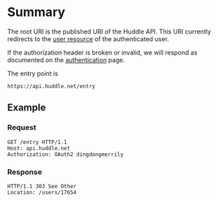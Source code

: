 # Summary #

The root URI is the published URI of the Huddle API. This URI currently redirects to the [user resource](User) of the authenticated user.

If the authorization header is broken or invalid, we will respond as documented on the [authentication](Authentication) page.

The entry point is

```
https://api.huddle.net/entry
```

## Example ##

### Request ###

```
GET /entry HTTP/1.1
Host: api.huddle.net
Authorization: OAuth2 dingdongmerrily
```

### Response ###

```
HTTP/1.1 303 See Other
Location: /users/17654
```
